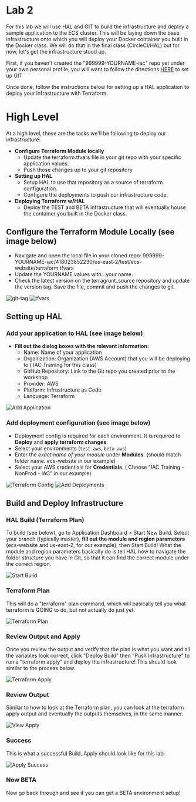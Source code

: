 # Lab 2

For this lab we will use HAL and GIT to build the infrastructure and deploy a sample application to the ECS cluster.  This will be laying down the base infrastructure onto which you will deploy your Docker container you built in the Docker class.  We will do that in the final class (CircleCI/HAL) but for now, let's get the infrastructure stood up.

First, if you haven't created the "999999-YOURNAME-iac" repo yet under your own personal profile, you will want to follow the directions [HERE](https://git.rockfin.com/training-iac/training-starter-kit#setting-up-git) to set up GIT

Once done, follow the instructions below for setting up a HAL application to deploy your infrastructure with Terraform.

# High Level

At a high level, these are the tasks we'll be following to deploy our infrastructure:
- **Configure Terraform Module locally**
    * Update the terraform.tfvars file in your git repo with your specific application values.
    * Push those changes up to your git repository
- **Setting up HAL**
    * Setup HAL to use that repository as a source of terraform configuration.
    * Configure the deployments to push our infrastructure code.
- **Deploying Terraform w/HAL**
    * Deploy the TEST and BETA infrastructure that will eventually house the container you built in the Docker class.

## Configure the Terraform Module Locally (see image below)

- Navigate and open the local file in your cloned repo: 999999-YOURNAME-iac/418023852230/us-east-2/test/ecs-website/terraform.tfvars
- Update the YOURNAME values with...your name.
- Check the latest version on the terragrunt_source repository and update the version tag.  Save the file, commit and push the changes to git.

![git-tag](assets/git-tag.png)
![tfvars](assets/example-tfvars.png)

## Setting up HAL

### Add your application to HAL (see image below)
- **Fill out the dialog boxes with the relevant information:**
    * Name: Name of your application
    * Organization: Organization (AWS Account) that you will be deploying to ( IAC Training for this class)
    * GitHub Repository: Link to the Git repo you created prior to the workshop
    * Provider: AWS
    * Platform: Infrastructure as Code
    * Language: Terraform

![Add Application](assets/add-application.png)

### Add deployment configuration (see image below)
- Deployment config is required for each environment.
      It is required to **Deploy** and **apply terraform changes**.
- Select your environments (`test-aws`, `beta-aws`)
- Enter the *exact name of your module* under **Modules**. (should match folder name.  ecs-website in our example)
- Select your AWS credentials for **Credentials**. ( Choose "IAC Training - NonProd - IAC" in our example) 

![Terraform Config](assets/config-terraform.png)
![Add Deployments](assets/add-deployments.png)

## Build and Deploy Infrastructure

### HAL Build (Terraform Plan)

To build (see below), go to Application Dashboard > Start New Build. Select your branch (typically master), **fill out the module and region parameters** (ecs-website and us-east-2, for our example), then Start Build! What the module and region parameters basically do is tell HAL how to navigate the folder structure you have in Git, so that it can find the correct module under the correct region.

![Start Build](assets/start-build.png)

### Terraform Plan

This will do a "terraform" plan command, which will basically tell you what terraform is GOING to do, but not actually do just yet. 

![Terraform Plan](assets/terraform-plan.png)

### Review Output and Apply

Once you review the output and verify that the plan is what you want and all the variables look correct, click "Deploy Build" then "Push Infrastructure" to run a "terraform apply" and deploy the infrastructure!  This should look similar to the process below.

![Terraform Apply](assets/deploy-build.png)

### Review Output

Similar to how to look at the Terraform plan, you can look at the terraform apply output and eventually the outputs themselves, in the same manner.

![View Apply](assets/view-apply.png)

### Success

This is what a successful Build, Apply should look like for this lab:

![Apply Success](assets/deploy-success.png)

### Now BETA

Now go back through and see if you can get a BETA environment setup! 

